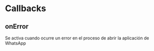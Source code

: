# Callbacks

## onError

Se activa cuando ocurre un error en el proceso de abrir la aplicación de WhatsApp

